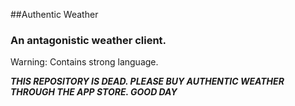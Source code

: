 ##Authentic Weather
### An antagonistic weather client.

Warning: Contains strong language. 

***THIS REPOSITORY IS DEAD.  PLEASE BUY AUTHENTIC WEATHER THROUGH THE APP STORE.  GOOD DAY***
